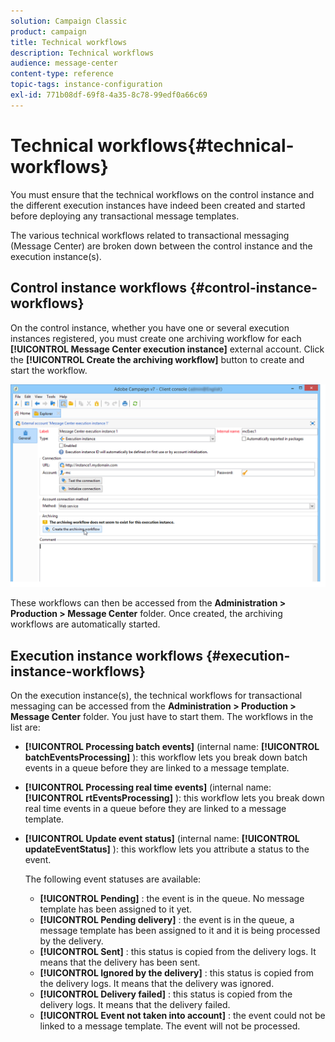 ```yaml
---
solution: Campaign Classic
product: campaign
title: Technical workflows
description: Technical workflows
audience: message-center
content-type: reference
topic-tags: instance-configuration
exl-id: 771b08df-69f8-4a35-8c78-99edf0a66c69
---
```

# Technical workflows{#technical-workflows}

You must ensure that the technical workflows on the control instance and the different execution instances have indeed been created and started before deploying any transactional message templates.

The various technical workflows related to transactional messaging (Message Center) are broken down between the control instance and the execution instance(s).

## Control instance workflows {#control-instance-workflows}

On the control instance, whether you have one or several execution instances registered, you must create one archiving workflow for each **[!UICONTROL Message Center execution instance]** external account. Click the **[!UICONTROL Create the archiving workflow]** button to create and start the workflow.

![](assets/messagecenter_archiving_002.png)

These workflows can then be accessed from the **Administration > Production > Message Center** folder. Once created, the archiving workflows are automatically started.

<!--**Minimal architecture**

Once the control and execution modules are installed on the same instance, you must create the archiving workflow using the deployment wizard. Click the **[!UICONTROL Create the archiving workflow]** button to create and start the workflow.

![](assets/messagecenter_archiving_001.png)-->

## Execution instance workflows {#execution-instance-workflows}

On the execution instance(s), the technical workflows for transactional messaging can be accessed from the **Administration > Production > Message Center** folder. You just have to start them. The workflows in the list are:

* **[!UICONTROL Processing batch events]** (internal name: **[!UICONTROL batchEventsProcessing]** ): this workflow lets you break down batch events in a queue before they are linked to a message template.
* **[!UICONTROL Processing real time events]** (internal name: **[!UICONTROL rtEventsProcessing]** ): this workflow lets you break down real time events in a queue before they are linked to a message template.
* **[!UICONTROL Update event status]** (internal name: **[!UICONTROL updateEventStatus]** ): this workflow lets you attribute a status to the event.

  The following event statuses are available:

    * **[!UICONTROL Pending]** : the event is in the queue. No message template has been assigned to it yet.
    * **[!UICONTROL Pending delivery]** : the event is in the queue, a message template has been assigned to it and it is being processed by the delivery.
    * **[!UICONTROL Sent]** : this status is copied from the delivery logs. It means that the delivery has been sent.
    * **[!UICONTROL Ignored by the delivery]** : this status is copied from the delivery logs. It means that the delivery was ignored.
    * **[!UICONTROL Delivery failed]** : this status is copied from the delivery logs. It means that the delivery failed.
    * **[!UICONTROL Event not taken into account]** : the event could not be linked to a message template. The event will not be processed.

